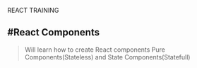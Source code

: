 REACT TRAINING

#React Components
-----------------

> Will learn how to create React components
> Pure Components(Stateless) and State Components(Statefull)


